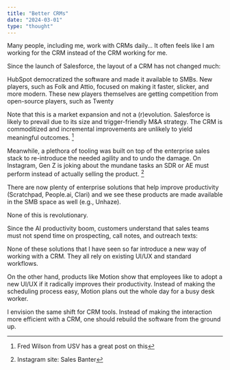 ```yaml
---
title: "Better CRMs"
date: "2024-03-01"
type: "thought"
---
```


Many people, including me, work with CRMs daily… It often feels like I am working for the CRM instead of the CRM working for me.

Since the launch of Salesforce, the layout of a CRM has not changed much:

HubSpot democratized the software and made it available to SMBs. New players, such as Folk and Attio, focused on making it faster, slicker, and more modern.
These new players themselves are getting competition from open-source players, such as Twenty

Note that this is a market expansion and not a (r)evolution. Salesforce is likely to prevail due to its size and trigger-friendly M&A strategy. The CRM is commoditized and incremental improvements are unlikely to yield meaningful outcomes. [^1]

Meanwhile, a plethora of tooling was built on top of the enterprise sales stack to re-introduce the needed agility and to undo the damage. On Instagram, Gen Z is joking about the mundane tasks an SDR or AE must perform instead of actually selling the product. [^2]

There are now plenty of enterprise solutions that help improve productivity (Scratchpad, People.ai, Clari) and we see these products are made available in the SMB space as well (e.g., Unhaze).

None of this is revolutionary.

Since the AI productivity boom, customers understand that sales teams must not spend time on prospecting, call notes, and outreach texts:

None of these solutions that I have seen so far introduce a new way of working with a CRM. They all rely on existing UI/UX and standard workflows.

On the other hand, products like Motion show that employees like to adopt a new UI/UX if it radically improves their productivity. Instead of making the scheduling process easy, Motion plans out the whole day for a busy desk worker.

I envision the same shift for CRM tools. Instead of making the interaction more efficient with a CRM, one should rebuild the software from the ground up.

[^1]: Fred Wilson from USV has a great post on this
[^2]: Instagram site: Sales Banter 